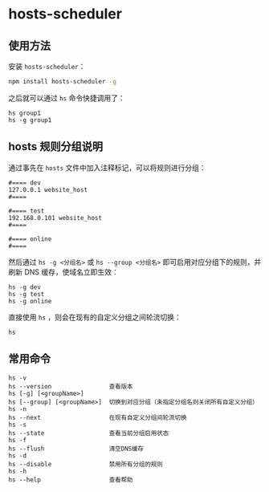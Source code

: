 # hosts-scheduler

## 使用方法

安装 `hosts-scheduler`：

```bash
npm install hosts-scheduler -g
```

之后就可以通过 `hs` 命令快捷调用了：

```base
hs group1
hs -g group1
```

## hosts 规则分组说明

通过事先在 `hosts` 文件中加入注释标记，可以将规则进行分组：

```
#==== dev
127.0.0.1 website_host
#====

#==== test
192.168.0.101 website_host
#====

#==== online
#====
```

然后通过 `hs -g <分组名>` 或 `hs --group <分组名>` 即可启用对应分组下的规则，并刷新 DNS 缓存，使域名立即生效：

```
hs -g dev
hs -g test
hs -g online
```

直接使用 `hs` ，则会在现有的自定义分组之间轮流切换：

```
hs
```

## 常用命令

```base
hs -v
hs --version                查看版本
hs [-g] [<groupName>]
hs [--group] [<groupName>]  切换到对应分组（未指定分组名则关闭所有自定义分组）
hs -n
hs --next                   在现有自定义分组间轮流切换
hs -s
hs --state                  查看当前分组启用状态
hs -f
hs --flush                  清空DNS缓存
hs -d
hs --disable                禁用所有分组的规则
hs -h
hs --help                   查看帮助
```
